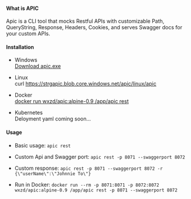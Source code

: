#### What is APIC

Apic is a CLI tool that mocks Restful APIs with customizable Path, QueryString, Response, Headers, Cookies, and serves Swagger docs for your custom APIs.  

#### Installation

* Windows  
[Download apic.exe](https://strgapic.blob.core.windows.net/apic/win/apic.exe)

* Linux  
  curl https://strgapic.blob.core.windows.net/apic/linux/apic

* Docker  
  [docker run wxzd/apic:alpine-0.9 /app/apic rest](https://hub.docker.com/repository/registry-1.docker.io/wxzd/apic/tags?page=1)


* Kubernetes  
  Deloyment yaml coming soon...
  
 #### Usage
  
 * Basic usage: `apic rest`
 * Custom Api and Swagger port: `apic rest -p 8071 --swaggerport 8072`
 * Custom response: `apic rest -p 8071 --swaggerport 8072 -r {\"userName\":\"Johnnie To\"}`  
 
 * Run in Docker: `docker run --rm -p 8071:8071 -p 8072:8072 wxzd/apic:alpine-0.9 /app/apic rest -p 8071 --swaggerport 8072`
